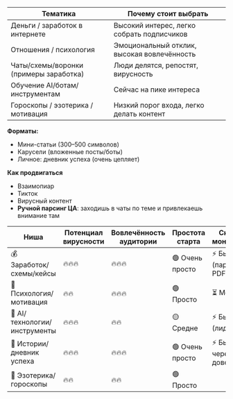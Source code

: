 | **Тематика**                           | **Почему стоит выбрать**                    |
| -------------------------------------- | ------------------------------------------- |
| Деньги / заработок в интернете         | Высокий интерес, легко собрать подписчиков  |
| Отношения / психология                 | Эмоциональный отклик, высокая вовлечённость |
| Чаты/схемы/воронки (примеры заработка) | Люди делятся, репостят, вирусность          |
| Обучение AI/ботам/инструментам         | Сейчас на пике интереса                     |
| Гороскопы / эзотерика / мотивация      | Низкий порог входа, легко делать контент    |


**Форматы:**
- Мини-статьи (300–500 символов)
- Карусели (вложенные посты/боты)
- Личное: дневник успеха (очень цепляет)

**Как продвигаться**
- Взаимопиар
- Тикток
- Вирусный контент
- **Ручной парсинг ЦА**: заходишь в чаты по теме и привлекаешь внимание там

|**Ниша**|**Потенциал вирусности**|**Вовлечённость аудитории**|**Простота старта**|**Скорость монетизации**|**Риски/Минусы**|
|---|---|---|---|---|---|
|💰 Заработок/схемы/кейсы|🔥🔥🔥|🔥🔥🔥|🟢 Очень просто|⚡ Быстрая (партнёрки, PDF)|Средний (неверие, блок)|
|🧠 Психология/мотивация|🔥🔥|🔥🔥🔥|🟢 Просто|⏳ Медленнее|Эффект дольше, нужно “лицо”|
|🤖 AI/технологии/инструменты|🔥🔥🔥|🔥🔥|🟡 Средне|⚡ Быстрая (лиды/боты)|Требует немного подготовки|
|🌟 Истории/дневник успеха|🔥🔥🔥|🔥🔥🔥|🟢 Очень просто|⚡ Быстрая через доверие|Нужна последовательность|
|🔮 Эзотерика/гороскопы|🔥🔥|🔥🔥|🟢 Просто|||